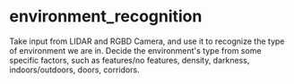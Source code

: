 # environment_recognition

Take input from LIDAR and RGBD Camera, and use it to recognize the type of environment we are in. 
Decide the environment's type from some specific factors, such as features/no features, density, darkness, indoors/outdoors, doors, corridors.